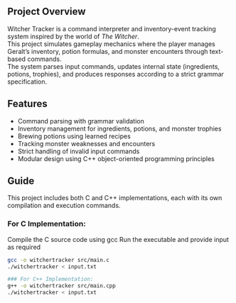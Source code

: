 ## Project Overview

Witcher Tracker is a command interpreter and inventory-event tracking system inspired by the world of *The Witcher*.  
This project simulates gameplay mechanics where the player manages Geralt’s inventory, potion formulas, and monster encounters through text-based commands.  
The system parses input commands, updates internal state (ingredients, potions, trophies), and produces responses according to a strict grammar specification.

## Features

- Command parsing with grammar validation  
- Inventory management for ingredients, potions, and monster trophies  
- Brewing potions using learned recipes  
- Tracking monster weaknesses and encounters  
- Strict handling of invalid input commands  
- Modular design using C++ object-oriented programming principles

## Guide
This project includes both C and C++ implementations, each with its own compilation and execution commands.
### For C Implementation:
Compile the C source code using gcc
Run the executable and provide input as required
```bash
gcc -o witchertracker src/main.c
./witchertracker < input.txt

### For C++ Implementation:
g++ -o witchertracker src/main.cpp
./witchertracker < input.txt



